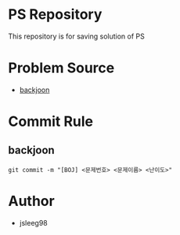 # PS Repository
This repository is for saving solution of PS

# Problem Source
- [backjoon](https://www.acmicpc.net/)

# Commit Rule
## backjoon
```
git commit -m "[BOJ] <문제번호> <문제이름> <난이도>"
```
# Author
* jsleeg98
